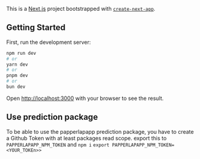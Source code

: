 This is a [Next.js](https://nextjs.org) project bootstrapped with [`create-next-app`](https://nextjs.org/docs/app/api-reference/cli/create-next-app).

## Getting Started

First, run the development server:

```bash
npm run dev
# or
yarn dev
# or
pnpm dev
# or
bun dev
```

Open [http://localhost:3000](http://localhost:3000) with your browser to see the result.

## Use prediction package
To be able to use the papperlapapp prediction package, you have to create a Github Token with at least packages read scope.
export this to `PAPPERLAPAPP_NPM_TOKEN` and `npm i`
`export PAPPERLAPAPP_NPM_TOKEN=<YOUR_TOKEn>>`